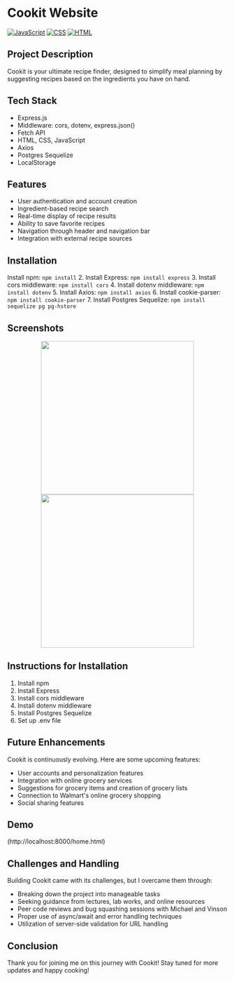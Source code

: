 # Cookit Website
[![JavaScript](https://img.shields.io/badge/javascript-blue?logo=javascript)](https://developer.mozilla.org/en-US/docs/Web/JavaScript)
[![CSS](https://img.shields.io/badge/CSS-yellow?logo=css3)](https://developer.mozilla.org/en-US/docs/Learn/Getting_started_with_the_web/CSS_basics)
[![HTML](https://img.shields.io/badge/HTML-orange?logo=html5)](https://developer.mozilla.org/en-US/docs/Learn/Getting_started_with_the_web/HTML_basics)

## Project Description
Cookit is your ultimate recipe finder, designed to simplify meal planning by suggesting recipes based on the ingredients you have on hand.

## Tech Stack
- Express.js
- Middleware: cors, dotenv, express.json()
- Fetch API
- HTML, CSS, JavaScript
- Axios
- Postgres Sequelize
- LocalStorage

## Features
- User authentication and account creation
- Ingredient-based recipe search
- Real-time display of recipe results
- Ability to save favorite recipes
- Navigation through header and navigation bar
- Integration with external recipe sources

## Installation
Install npm: `npm install`
2. Install Express: `npm install express`
3. Install cors middleware: `npm install cors`
4. Install dotenv middleware: `npm install dotenv`
5. Install Axios: `npm install axios`
6. Install cookie-parser: `npm install cookie-parser`
7. Install Postgres Sequelize: `npm install sequelize pg pg-hstore`

## Screenshots
<p align="center">
  <img src="Cookit2.png" width="350">
  <img src="Cookit3.png" width="350">
</p>

## Instructions for Installation
1. Install npm
2. Install Express
3. Install cors middleware
4. Install dotenv middleware
5. Install Postgres Sequelize
6. Set up .env file

## Future Enhancements
Cookit is continuously evolving. Here are some upcoming features:
- User accounts and personalization features
- Integration with online grocery services
- Suggestions for grocery items and creation of grocery lists
- Connection to Walmart's online grocery shopping
- Social sharing features

## Demo
(http://localhost:8000/home.html)

## Challenges and Handling
Building Cookit came with its challenges, but I overcame them through:
- Breaking down the project into manageable tasks
- Seeking guidance from lectures, lab works, and online resources
- Peer code reviews and bug squashing sessions with Michael and Vinson
- Proper use of async/await and error handling techniques
- Utilization of server-side validation for URL handling

## Conclusion
Thank you for joining me on this journey with Cookit! Stay tuned for more updates and happy cooking!
